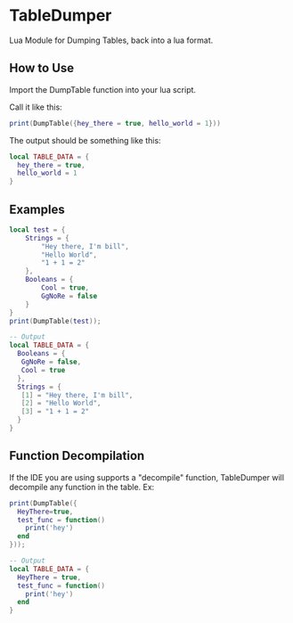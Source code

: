 # TableDumper
Lua Module for Dumping Tables, back into a lua format.

## How to Use
Import the DumpTable function into your lua script.

Call it like this:
```lua
print(DumpTable({hey_there = true, hello_world = 1}))
```
The output should be something like this:
```lua
local TABLE_DATA = {
  hey_there = true,
  hello_world = 1
}
```

## Examples
```lua
local test = {
    Strings = {
        "Hey there, I'm bill",
        "Hello World",
        "1 + 1 = 2"
    }, 
    Booleans = {
        Cool = true,
        GgNoRe = false
    }
}
print(DumpTable(test));
```

```lua
-- Output
local TABLE_DATA = {
  Booleans = {
   GgNoRe = false,
   Cool = true
  },
  Strings = {
   [1] = "Hey there, I'm bill",
   [2] = "Hello World",
   [3] = "1 + 1 = 2"
  }
}
```

## Function Decompilation
If the IDE you are using supports a "decompile" function, TableDumper will decompile any function in the table.
Ex:
```lua
print(DumpTable({
  HeyThere=true, 
  test_func = function() 
    print('hey') 
  end
}));
```

```lua
-- Output
local TABLE_DATA = {
  HeyThere = true,
  test_func = function()
    print('hey')
  end
}
```
